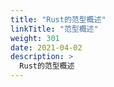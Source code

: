 ```yaml
---
title: "Rust的范型概述"
linkTitle: "范型概述"
weight: 301
date: 2021-04-02
description: >
  Rust的范型概述
---
```


